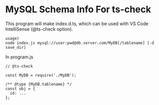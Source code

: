# MySQL Schema Info For ts-check
This program will make index.d.ts, which can be used with VS Code IntelliSense (@ts-check option).

```
usage)
node index.js mysql://user:pwd@db.server.com/MyDB[/tablename] [-d save_dir]
```

In program.js
```
// @ts-check

const MyDB = require('./MyDB');

/** @type {MyDB.tablename} */
const obj = {
  id: ...
};
```
